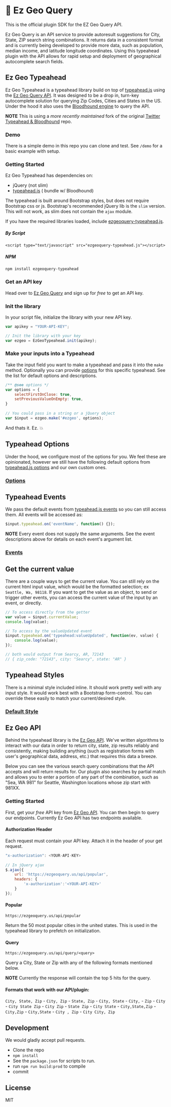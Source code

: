 # :facepunch: Ez Geo Query

This is the official plugin SDK for the EZ Geo Query API. 

Ez Geo Query is an API service to provide autoresult suggestions for City, State, ZIP search string combinations. It returns data in a consistent format and is currently being developed to provide more data, such as population, median income, and latitude longitude coordinates. Using this typeahead plugin with the API allows for rapid setup and deployment of geographical autocomplete search fields. 


## Ez Geo Typeahead

Ez Geo Typeahead is a typeahead library build on top of [typeahead.js](https://github.com/corejavascript/typeahead.js) using the [Ez Geo Query API](https://ezgeoquery.us/). It was designed to be a drop in, turn-key autocomplete solution for querying Zip Codes, Cities and States in the US. Under the hood it also uses the [Bloodhound engine](https://github.com/corejavascript/typeahead.js/blob/master/doc/bloodhound.md) to query the API.

**NOTE** This is using a *more recently maintained* fork of the original [Twitter Typeahead & Bloodhound](https://github.com/twitter/typeahead.js) repo.

### Demo

There is a simple demo in this repo you can clone and test. See `/demo` for a basic example with setup.

### Getting Started

Ez Geo Typeahead has dependencies on:

- jQuery (not slim)
- [typeahead.js](https://github.com/corejavascript/typeahead.js) ( bundle w/ Bloodhound)

The typeahead is built around Bootstrap styles, but does not require Bootstrap css or js. Bootstrap's recommended jQuery lib  is the `slim` version. This will not work, as slim does not contain the `ajax` module.

If you have the required libraries loaded, include [ezgeoquery-typeahead.js](https://github.com/nickrstan/ezgeoquery-typeahead/blob/master/dist/ezgeoquery-typeahead.js).

##### By Script

`<script type="text/javascript" src="ezgeoquery-typeahead.js"></script>`

##### NPM

`npm install ezgeoquery-typeahead`

### Get an API key

Head over to [Ez Geo Query](https://ezgeoquery.us) and sign up for *free* to get an API key.

### Init the library

In your script file, initialize the library with your new API key.

```javascript
var apikey = "YOUR-API-KEY";

// Init the library with your key
var ezgeo = EzGeoTypeahead.init(apikey);
```

### Make your inputs into a Typeahead

Take the input field you want to make a typeahead and pass it into the `make` method. Optionally you can provide [options](#typeahead-options) for this specific typeahead. See the list for default options and descriptions. 

```javascript
/** @see options */
var options = {
    selectFirstOnClose: true,
    setPreviousValueOnEmpty: true,
}
  
// You could pass in a string or a jQuery object
var $input = ezgeo.make('#ezgeo', options);
```

And thats it. Ez. :boom:	



## Typeahead Options

Under the hood, we configure most of the options for you. We feel these are opinionated, however we still have the following default options from [typeahead.js options](https://github.com/corejavascript/typeahead.js/blob/master/doc/jquery_typeahead.md#options) and our own custom ones. 

### [Options](https://ezgeoquery.us/#options)



## Typeahead Events

We pass the default events from [typeahead.js events](https://github.com/corejavascript/typeahead.js/blob/master/doc/jquery_typeahead.md#events) so you can still access them. All events will be accessed as:

```javascript
$input.typeahead.on('eventName', function() {});
```

**NOTE** Every event does not supply the same arguments. See the event descriptions above for details on each event's argument list.

### [Events](https://ezgeoquery.us/#events)



## Get the current value

There are a couple ways to get the current value. You can still rely on the current html input value, which would be the formatted selection; ex `Seattle, Wa, 98118`. If you want to get the value as an object, to send or trigger other events, you can access the current value of the input by an event, or directly.

```javascript
// To access directly from the getter
var value = $input.currentValue;
console.log(value);

// To access by the valueUpdated event
$input.typeahead.on('typeahead:valueUpdated', function(ev, value) {
    console.log(value);
});

// both would output from Searcy, AR, 72143
// { zip_code: "72143", city: "Searcy", state: "AR" }
```



## Typeahead Styles

There is a minimal style included inline. It should work pretty well with any input style. It would work best with a Bootstrap form-control. You can override these easily to match your current/desired style.

### [Default Style](https://github.com/nickrstan/ezgeoquery-typeahead/blob/master/src/style.css)



## Ez Geo API

Behind the typeahead library is the [Ez Geo API](https://ezgeoquery.us/). We've written algorithms to interact with our data in order to return city, state, zip results reliably and consistently, making building anything (such as registration forms with user's geographical data, address, etc.) that requires this data a breeze.

Below you can see the various search query combinations that the API accepts and will return results for. Our plugin also searches by partial match and allows you to enter a portion of any part of the combination, such as "Sea, WA 981" for Seattle, Washington locations whose zip start with 981XX.

### Getting Started

First, get your *free* API key from [Ez Geo API](https://ezgeoquery.us/). You can then begin to query our endpoints. Currently Ez Geo API has two endpoints available.

#### Authorization Header

Each request must contain your API key. Attach it in the header of your get request. 

```javascript
"x-authorization": <YOUR-API-KEY>
    
// In jQuery ajax
$.ajax({
    url: 'https://ezgeoquery.us/api/popular',
    headers: {
        'x-authorization':'<YOUR-API-KEY>'
    }
});
```

#### Popular

`https://ezgeoquery.us/api/popular`

Return the 50 most popular cities in the united states. This is used in the typeahead library to prefetch on initialization.

#### Query

`https://ezgeoquery.us/api/query/<query>`

Query a City, State or Zip with any of the following formats mentioned below. 

**NOTE** Currently the response will contain the top 5 hits for the query.

#### Formats that work with our API/plugin:

`City, State, Zip` - `City, Zip` - `State, Zip` - `City, State` - `City,` - `Zip` - `City` - `City State Zip` - `City Zip` - `State Zip` - `City State` - `City,State,Zip` - `City,Zip` - `City,State` - `City , Zip` - `City City, Zip`



## Development

We would gladly accept pull requests. 

- Clone the repo
- `npm install`
- See the `package.json` for scripts to run.
- run `npm run build:prod` to compile
- commit

## License

MIT
